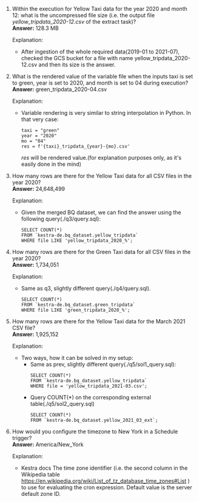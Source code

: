 1. Within the execution for Yellow Taxi data for the year 2020 and month 12: what is the uncompressed file size (i.e. the output file <em>yellow_tripdata_2020-12.csv</em> of the extract task)? \
    **Answer:** 128.3 MB 

    Explanation:
      - After ingestion of the whole required data(2019-01 to 2021-07), checked the GCS bucket for a file with name yellow_tripdata_2020-12.csv and then its size is the answer.

2. What is the rendered value of the variable file when the inputs taxi is set to green, year is set to 2020, and month is set to 04 during execution? \
    **Answer:** green_tripdata_2020-04.csv 
 
    Explanation:
    - Variable rendering is very similar to 
    string interpolation in Python. In that very case:
        ~~~
        taxi = "green"
        year = "2020"
        mo = "04"
        res = f'{taxi}_tripdata_{year}-{mo}.csv'
        ~~~
        <em>res</em> will be rendered value.(for explanation purposes 
        only, as it's easily done in the mind) 

3. How many rows are there for the Yellow Taxi data for all CSV files in the year 2020? \
    **Answer:** 24,648,499 

    Explanation:
    - Given the merged BQ dataset, 
    we can find the answer using the following query(./q3/query.sql):
        ~~~
        SELECT COUNT(*) 
        FROM `kestra-de.bq_dataset.yellow_tripdata`
        WHERE file LIKE 'yellow_tripdata_2020_%';
        ~~~
4. How many rows are there for the Green Taxi data for all CSV files in the year 2020? \
    **Answer:** 1,734,051 

    Explanation: 
    - Same as q3, slightly different query(./q4/query.sql).
        ~~~
        SELECT COUNT(*) 
        FROM `kestra-de.bq_dataset.green_tripdata`
        WHERE file LIKE 'green_tripdata_2020_%';
        ~~~

5. How many rows are there for the Yellow Taxi data for the March 2021 CSV file? \
    **Answer:** 1,925,152

    Explanation:
    - Two ways, how it can be solved in my setup:
        - Same as prev, slightly different query(./q5/sol1_query.sql):
            ~~~
            SELECT COUNT(*) 
            FROM `kestra-de.bq_dataset.yellow_tripdata`
            WHERE file = 'yellow_tripdata_2021-03.csv';
            ~~~
        - Query COUNT(*) on the corresponding external table(./q5/sol2_query.sql)
            ~~~
            SELECT COUNT(*) 
            FROM `kestra-de.bq_dataset.yellow_2021_03_ext`;
            ~~~

6. How would you configure the timezone to New York in a Schedule trigger? \
**Answer:** America/New_York  

    Explanation:
    - Kestra docs
        The time zone identifier (i.e. the second column in
        the Wikipedia table https://en.wikipedia.org/wiki/List_of_tz_database_time_zones#List )
        to use for evaluating the cron expression. Default value
        is the server default zone ID.